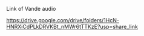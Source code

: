 Link of Vande audio

https://drive.google.com/drive/folders/1HcN-HNRXiCdPLkDRVKBt_nMWr6tTTKzE?usp=share_link
